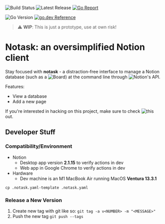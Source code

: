 ![Build Status](https://img.shields.io/github/workflow/status/joypauls/notask/Build)
![Latest Release](https://img.shields.io/github/v/release/joypauls/notask?include_prereleases)
[![Go Report](https://goreportcard.com/badge/github.com/joypauls/notask)](https://goreportcard.com/badge/github.com/joypauls/notask)
<!-- ![Code Coverage](https://storage.googleapis.com/notask-build/code-coverage.svg) -->
![Go Version](https://img.shields.io/github/go-mod/go-version/joypauls/notask)
[![go.dev Reference](https://img.shields.io/badge/go.dev-reference-007d9c?logo=go&logoColor=white)](https://pkg.go.dev/github.com/joypauls/notask)

> :warning: **WIP**: This is just a prototype, use at own risk!

# Notask: an oversimplified Notion client

Stay focused with **notask** - a distraction-free interface to manage a Notion database (such as a ![Board](https://www.notion.so/help/boards)) at the command line through ![Notion's API](https://developers.notion.com/docs/getting-started). 

Features:
- View a database
- Add a new page

If you're interested in hacking on this project, make sure to check ![this](#developer-stuff) out.

## Developer Stuff

### Compatibility/Environment

- Notion
  - Desktop app version **2.1.15** to verify actions in dev
  - Web app in Google Chrome to verify actions in dev
- Hardware
  - Dev machine is an M1 MacBook Air running MacOS **Ventura 13.3.1**

`cp .notask.yaml-template .notask.yaml`

### Release a New Version

1. Create new tag with git like so: `git tag -a v<NUMBER> -m "<MESSAGE>"`
2. Push the new tag `git push --tags`

